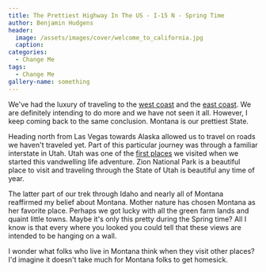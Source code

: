 ```yaml
---
title: The Prettiest Highway In The US - I-15 N - Spring Time
author: Benjamin Hudgens
header:
  image: /assets/images/cover/welcome_to_california.jpg
  caption:
categories:
  - Change Me
tags:
  - Change Me
gallery-name: something
---
```


We've had the luxury of traveling to the [west coast](asdf.com) and the [east coast](asdf.com).  We are definitely intending to do more and we have not seen it all.  However, I keep coming back to the same conclusion.  Montana is our prettiest State.

Heading north from Las Vegas towards Alaska allowed us to travel on roads we haven't traveled yet.  Part of this particular journey was through a familiar interstate in Utah.  Utah was one of the [first places](asdf.com) we visited when we started this vandwelling life adventure.  Zion National Park is a beautiful place to visit and traveling through the State of Utah is beautiful any time of year.

The latter part of our trek through Idaho and nearly all of Montana reaffirmed my belief about Montana.  Mother nature has chosen Montana as her favorite place.  Perhaps we got lucky with all the green farm lands and quaint little towns.  Maybe it's only this pretty during the Spring time?  All I know is that every where you looked you could tell that these views are intended to be hanging on a wall.

I wonder what folks who live in Montana think when they visit other places?  I'd imagine it doesn't take much for Montana folks to get homesick.  
